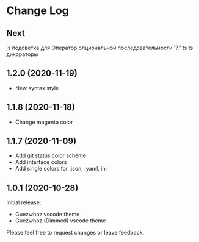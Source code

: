 # Change Log

## Next

js
подсветка для Оператор опциональной последовательности '?.'
ts
ts дикораторы

## 1.2.0 (2020-11-19)

- New syntax style

## 1.1.8 (2020-11-18)

- Change magenta color

## 1.1.7 (2020-11-09)

- Add git status color scheme
- Add interface colors
- Add single colors for .json, .yaml, ini

## 1.0.1 (2020-10-28)

Initial release:

- Guezwhoz vscode theme
- Guezwhoz (Dimmed) vscode theme

Please feel free to request changes or leave feedback.
